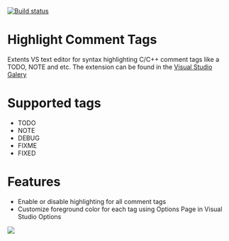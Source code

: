 [![Build status](https://ci.appveyor.com/api/projects/status/usgs2vfcr9qyl1tn?svg=true)](https://ci.appveyor.com/project/zloywolk/highlightcommenttags)

# Highlight Comment Tags

Extents VS text editor for syntax highlighting C/C++ comment tags like a TODO, NOTE and etc.
The extension can be found in the [Visual Studio Galery](https://marketplace.visualstudio.com/items?itemName=zloywolk.highlight-comment-tags)

# Supported tags
- TODO
- NOTE
- DEBUG
- FIXME
- FIXED

# Features

+ Enable or disable highlighting for all comment tags
+ Customize foreground color for each tag using Options Page in Visual Studio Options

![](https://zloywolk.gallerycdn.vsassets.io/extensions/zloywolk/highlight-comment-tags/1.0.0.2/1543491723958/1.PNG)

